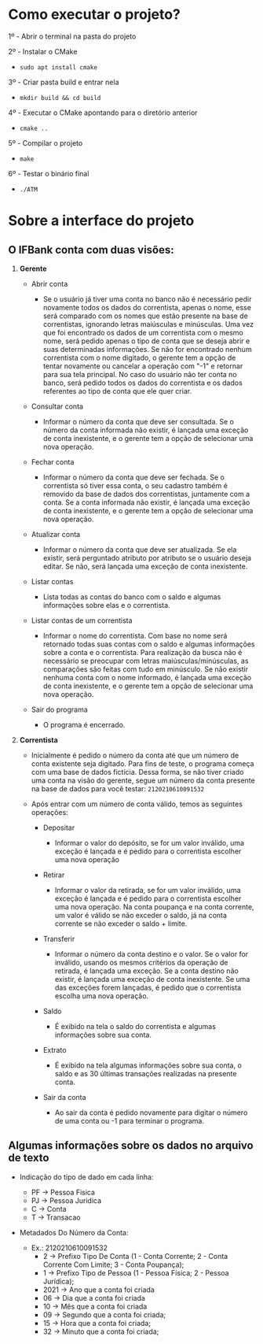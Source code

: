 # Como executar o projeto?

1º - Abrir o terminal na pasta do projeto

2º - Instalar o CMake
  - `sudo apt install cmake`

3º - Criar pasta build e entrar nela
  - `mkdir build && cd build`

4º - Executar o CMake apontando para o diretório anterior
  - `cmake ..`

5º - Compilar o projeto
  - `make`

6º - Testar o binário final
  - `./ATM`

# Sobre a interface do projeto

## O IFBank conta com duas visões:
  1. **Gerente**
       - Abrir conta
         - Se o usuário já tiver uma conta no banco não é necessário pedir novamente todos os dados do correntista, apenas o nome, esse será comparado com os nomes que estão presente na base de correntistas, ignorando letras maiúsculas e minúsculas. Uma vez que foi encontrado os dados de um correntista com o mesmo nome, será pedido apenas o tipo de conta que se deseja abrir e suas determinadas informações. Se não for encontrado nenhum correntista com o nome digitado, o gerente tem a opção de tentar novamente ou cancelar a operação com "-1" e retornar para sua tela principal. No caso do usuário não ter conta no banco, será pedido todos os dados do correntista e os dados referentes ao tipo de conta que ele quer criar.
  
       - Consultar conta
         - Informar o número da conta que deve ser consultada. Se o número da conta informada não existir, é lançada uma exceção de conta inexistente, e o gerente tem a opção de selecionar uma nova operação.
  
       - Fechar conta
         - Informar o número da conta que deve ser fechada. Se o correntista só tiver essa conta, o seu cadastro também é removido da base de dados dos correntistas, juntamente com a conta. Se a conta informada não existir, é lançada uma exceção de conta inexistente, e o gerente tem a opção de selecionar uma nova operação.

      - Atualizar conta
        - Informar o número da conta que deve ser atualizada. Se ela existir, será perguntado atributo por atributo se o usuário deseja editar. Se não, será lançada uma exceção de conta inexistente.

       - Listar contas
         - Lista todas as contas do banco com o saldo e algumas informações sobre elas e o correntista.

       - Listar contas de um correntista
         - Informar o nome do correntista. Com base no nome será retornado todas suas contas com o saldo e algumas informações sobre a conta e o correntista. Para realização da busca não é necessário se preocupar com letras maiúsculas/minúsculas, as comparações são feitas com tudo em minúsculo. Se não existir nenhuma conta com o nome informado, é lançada uma exceção de conta inexistente, e o gerente tem a opção de selecionar uma nova operação.

       - Sair do programa
         - O programa é encerrado.
  

  2. **Correntista**
       - Inicialmente é pedido o número da conta até que um número de conta existente seja digitado. Para fins de teste, o programa começa com uma base de dados fictícia. Dessa forma, se não tiver criado uma conta na visão do gerente, segue um número da conta presente na base de dados para você testar: `2120210610091532` 

       - Após entrar com um número de conta válido, temos as seguintes operações:
          - Depositar
            - Informar o valor do depósito, se for um valor inválido, uma exceção é lançada e é pedido para o correntista escolher uma nova operação
  
          - Retirar
            - Informar o valor da retirada, se for um valor inválido, uma exceção é lançada e é pedido para o correntista escolher uma nova operação. Na conta poupança e na conta corrente, um valor é válido se não exceder o saldo, já na conta corrente se não exceder o saldo + limite.
  
          - Transferir
            - Informar o número da conta destino e o valor. Se o valor for inválido, usando os mesmos critérios da operação de retirada, é lançada uma exceção. Se a conta destino não existir, é lançada uma exceção de conta inexistente. Se uma das exceções forem lançadas, é pedido que o correntista escolha uma nova operação.
  
          - Saldo
            - É exibido na tela o saldo do correntista e algumas informações sobre sua conta.
  
          - Extrato
            - É exibido na tela algumas informações sobre sua conta, o saldo e as 30 últimas transações realizadas na presente conta.
  
          - Sair da conta
            - Ao sair da conta é pedido novamente para digitar o número de uma conta ou -1 para terminar o programa.

## Algumas informações sobre os dados no arquivo de texto
  - Indicação do tipo de dado em cada linha:
      - PF -> Pessoa Fisica
      - PJ -> Pessoa Juridica
      - C -> Conta
      - T -> Transacao


  - Metadados Do Número da Conta:
    - Ex.: 2120210610091532
        - 2    -> Prefixo Tipo De Conta  (1 - Conta Corrente; 2 - Conta Corrente Com Limite; 3 - Conta Poupança);
        - 1    -> Prefixo Tipo de Pessoa (1 - Pessoa Física;  2 - Pessoa Jurídica);
        - 2021 -> Ano que a conta foi criada
        - 06   -> Dia que a conta foi criada
        - 10   -> Mês que a conta foi criada
        - 09   -> Segundo que a conta foi criada;
        - 15   -> Hora que a conta foi criada;
        - 32   -> Minuto que a conta foi criada;